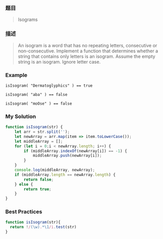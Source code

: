 ### 题目
> Isograms

### 描述
> An isogram is a word that has no repeating letters, consecutive or non-consecutive. Implement a function that determines whether a string that contains only letters is an isogram. Assume the empty string is an isogram. Ignore letter case.

### Example
`isIsogram( "Dermatoglyphics" ) == true`

`isIsogram( "aba" ) == false`

`isIsogram( "moOse" ) == false`

### My Solution
```javascript
function isIsogram(str) {
    let arr = str.split('');
    let newArray = arr.map(item => item.toLowerCase());
    let middleArray = [];
    for (let i = 0;i < newArray.length; i++) {
        if (middleArray.indexOf(newArray[i]) == -1) {
            middleArray.push(newArray[i]);
        }
    }
    console.log(middleArray, newArray);
    if (middleArray.length == newArray.length) {
        return false;
    } else {
        return true;
    }
}
```

### Best Practices
```javascript
function isIsogram(str){ 
  return !/(\w).*\1/i.test(str)
}
```